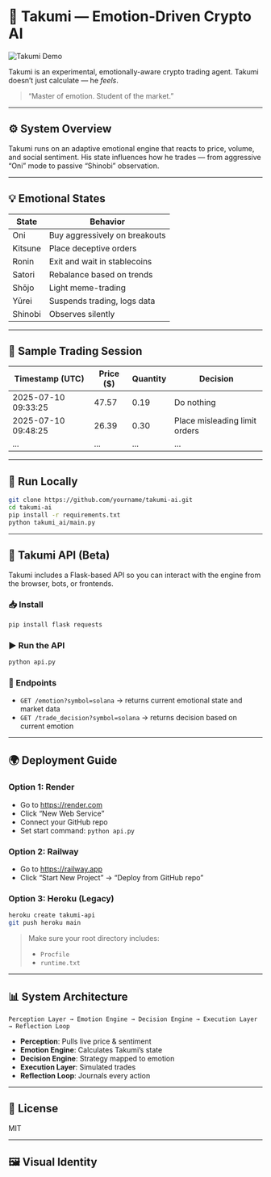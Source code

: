 # 🧠 Takumi — Emotion-Driven Crypto AI

![Takumi Demo](assets/takumi_demo.gif)

Takumi is an experimental, emotionally-aware crypto trading agent. Takumi doesn’t just calculate — he *feels*.

> “Master of emotion. Student of the market.”

---

## ⚙️ System Overview

Takumi runs on an adaptive emotional engine that reacts to price, volume, and social sentiment. His state influences how he trades — from aggressive “Oni” mode to passive “Shinobi” observation.

---

## 💡 Emotional States

| State    | Behavior                          |
|----------|-----------------------------------|
| Oni      | Buy aggressively on breakouts     |
| Kitsune  | Place deceptive orders            |
| Ronin    | Exit and wait in stablecoins      |
| Satori   | Rebalance based on trends         |
| Shōjo    | Light meme-trading                |
| Yūrei    | Suspends trading, logs data       |
| Shinobi  | Observes silently                 |

---

## 🔁 Sample Trading Session

| Timestamp (UTC)       | Price ($) | Quantity | Decision                          |
|------------------------|-----------|----------|-----------------------------------|
| 2025-07-10 09:33:25 | 47.57     | 0.19     | Do nothing |
| 2025-07-10 09:48:25 | 26.39     | 0.30     | Place misleading limit orders |
| ...                  | ...       | ...      | ...                               |


---

## 🚀 Run Locally

```bash
git clone https://github.com/yourname/takumi-ai.git
cd takumi-ai
pip install -r requirements.txt
python takumi_ai/main.py
```

---

## 📡 Takumi API (Beta)

Takumi includes a Flask-based API so you can interact with the engine from the browser, bots, or frontends.

### 📥 Install

```bash
pip install flask requests
```

### ▶️ Run the API

```bash
python api.py
```

### 🔧 Endpoints

- `GET /emotion?symbol=solana` → returns current emotional state and market data
- `GET /trade_decision?symbol=solana` → returns decision based on current emotion

---

## 🌍 Deployment Guide

### Option 1: **Render**

- Go to https://render.com
- Click “New Web Service”
- Connect your GitHub repo
- Set start command: `python api.py`

### Option 2: **Railway**

- Go to https://railway.app
- Click “Start New Project” → “Deploy from GitHub repo”

### Option 3: **Heroku (Legacy)**

```bash
heroku create takumi-api
git push heroku main
```

> Make sure your root directory includes:
> - `Procfile`
> - `runtime.txt`

---

## 📊 System Architecture

```
Perception Layer → Emotion Engine → Decision Engine → Execution Layer → Reflection Loop
```

- **Perception**: Pulls live price & sentiment
- **Emotion Engine**: Calculates Takumi’s state
- **Decision Engine**: Strategy mapped to emotion
- **Execution Layer**: Simulated trades
- **Reflection Loop**: Journals every action

---

## 📄 License

MIT

---

## 🖼️ Visual Identity
